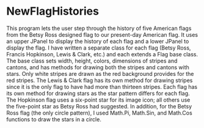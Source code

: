 # NewFlagHistories
This program lets the user step through the history of five American flags from the Betsy Ross designed flag to our present-day American flag. It uses an upper JPanel to display the history of each flag and a lower JPanel to display the flag.
I have written a separate class for each flag (Betsy Ross, Francis Hopkinson, Lewis & Clark, etc.) and each extends a Flag base class. The base class sets width, height, colors, dimensions of stripes and cantons, and has methods for drawing both the stripes and cantons with stars. Only white stripes are drawn as the red background provides for the red stripes. The Lewis & Clark flag has its own method for drawing stripes since it is the only flag to have had more than thirteen stripes. Each flag has its own method for drawing stars as the star pattern differs for each flag. The Hopkinson flag uses a six-point star for its image icon; all others use the five-point star as Betsy Ross had suggested. In addition, for the Betsy Ross flag (the only circle pattern), I used Math.Pi, Math.Sin, and Math.Cos functions to draw the stars in a circle.

